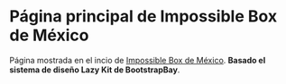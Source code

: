 # Página principal de Impossible Box de México

Página mostrada en el incio de [Impossible Box de México](http://impossiblebox.com.mx/). **Basado el sistema de diseño Lazy Kit de BootstrapBay**. 


